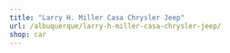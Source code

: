 ```yaml
---
title: "Larry H. Miller Casa Chrysler Jeep"
url: /albuquerque/larry-h-miller-casa-chrysler-jeep/
shop: car
---
```

